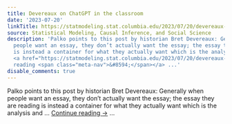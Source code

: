 ```yaml
---
title: Devereaux on ChatGPT in the classroom
date: '2023-07-20'
linkTitle: https://statmodeling.stat.columbia.edu/2023/07/20/devereaux-on-chatgpt-in-the-classroom/
source: Statistical Modeling, Causal Inference, and Social Science
description: 'Palko points to this post by historian Bret Devereaux: Generally when
  people want an essay, they don’t actually want the essay; the essay they are reading
  is instead a container for what they actually want which is the analysis and &#8230;
  <a href="https://statmodeling.stat.columbia.edu/2023/07/20/devereaux-on-chatgpt-in-the-classroom/">Continue
  reading <span class="meta-nav">&#8594;</span></a> ...'
disable_comments: true
---
```

Palko points to this post by historian Bret Devereaux: Generally when people want an essay, they don’t actually want the essay; the essay they are reading is instead a container for what they actually want which is the analysis and &#8230; <a href="https://statmodeling.stat.columbia.edu/2023/07/20/devereaux-on-chatgpt-in-the-classroom/">Continue reading <span class="meta-nav">&#8594;</span></a> ...